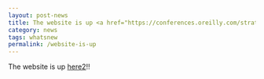 ```yaml
---
layout: post-news
title: The website is up <a href="https://conferences.oreilly.com/strata/strata-ca/public/schedule/detail/71902">here</a> !!
category: news
tags: whatsnew
permalink: /website-is-up
---
```

The website is up <a href="https://conferences.oreilly.com/strata/strata-ca/public/schedule/detail/71902">here2</a>!!
